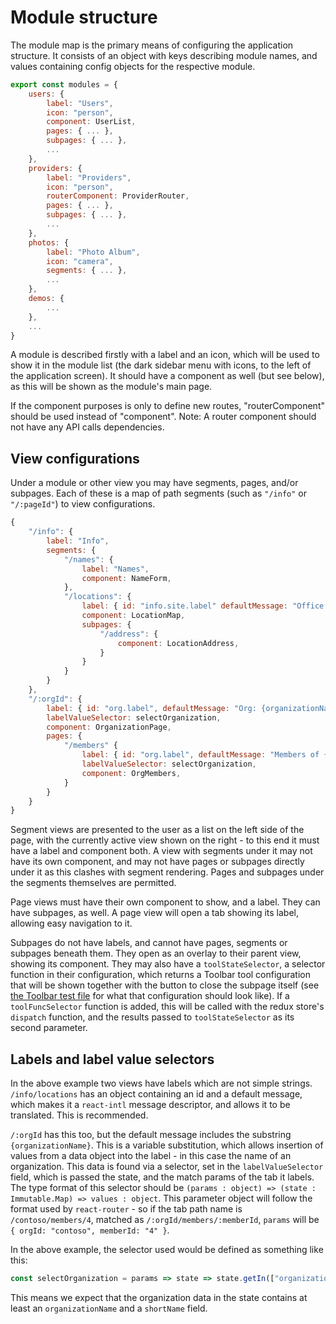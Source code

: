 # Module structure

The module map is the primary means of configuring the application structure. It consists of an object with keys describing module names, and values containing config objects for the respective module.

```js
export const modules = {
	users: {
		label: "Users",
		icon: "person",
		component: UserList,
		pages: { ... },
		subpages: { ... },
		...
	},
    providers: {
        label: "Providers",
        icon: "person",
        routerComponent: ProviderRouter,
        pages: { ... },
        subpages: { ... },
        ...
    },
	photos: {
		label: "Photo Album",
		icon: "camera",
		segments: { ... },
		...
	},
	demos: {
		...
	},
	...
}
```

A module is described firstly with a label and an icon, which will be used to show it in the module list (the dark sidebar menu with icons, to the left of the application screen). It should have a component as well (but see below), as this will be shown as the module's main page.

If the component purposes is only to define new routes, "routerComponent" should be used instead of "component". Note: A router component should not have any API calls dependencies.

## View configurations

Under a module or other view you may have segments, pages, and/or subpages. Each of these is a map of path segments (such as `"/info"` or `"/:pageId"`) to view configurations.

```js
{
	"/info": {
		label: "Info",
		segments: {
			"/names": {
				label: "Names",
				component: NameForm,
			},
			"/locations": {
				label: { id: "info.site.label" defaultMessage: "Office locations" },
				component: LocationMap,
				subpages: {
					"/address": {
						component: LocationAddress,
					}
				}
			}
		}
	},
	"/:orgId": {
		label: { id: "org.label", defaultMessage: "Org: {organizationName}" },
		labelValueSelector: selectOrganization,
		component: OrganizationPage,
		pages: {
			"/members" {
				label: { id: "org.label", defaultMessage: "Members of {shortName}" },
				labelValueSelector: selectOrganization,
				component: OrgMembers,
			}
		}
	}
}
```

Segment views are presented to the user as a list on the left side of the page, with the currently active view shown on the right - to this end it must have a label and component both. A view with segments under it may not have its own component, and may not have pages or subpages directly under it as this clashes with segment rendering. Pages and subpages under the segments themselves are permitted.

Page views must have their own component to show, and a label. They can have subpages, as well. A page view will open a tab showing its label, allowing easy navigation to it.

Subpages do not have labels, and cannot have pages, segments or subpages beneath them. They open as an overlay to their parent view, showing its component. They may also have a `toolStateSelector`, a selector function in their configuration, which returns a Toolbar tool configuration that will be shown together with the button to close the subpage itself (see [the Toolbar test file](../src/components/Toolbar.test.js) for what that configuration should look like). If a `toolFuncSelector` function is added, this will be called with the redux store's `dispatch` function, and the results passed to `toolStateSelector` as its second parameter.

## Labels and label value selectors

In the above example two views have labels which are not simple strings. `/info/locations` has an object containing an id and a default message, which makes it a `react-intl` message descriptor, and allows it to be translated. This is recommended.

`/:orgId` has this too, but the default message includes the substring `{organizationName}`. This is a variable substitution, which allows insertion of values from a data object into the label - in this case the name of an organization. This data is found via a selector, set in the `labelValueSelector` field, which is passed the state, and the match params of the tab it labels. The type format of this selector should be `(params : object) => (state : Immutable.Map) => values : object`. This parameter object will follow the format used by `react-router` - so if the tab path name is `/contoso/members/4`, matched as `/:orgId/members/:memberId`, `params` will be `{ orgId: "contoso", memberId: "4" }`.

In the above example, the selector used would be defined as something like this:

```js
const selectOrganization = params => state => state.getIn(["organizations", params.orgId]);
```

This means we expect that the organization data in the state contains at least an `organizationName` and a `shortName` field.

